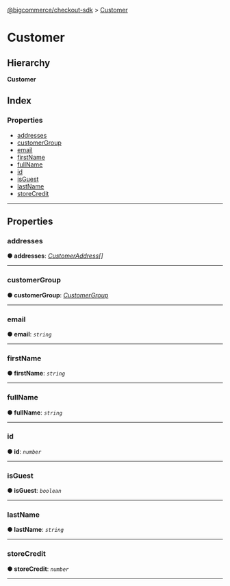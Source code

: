 [@bigcommerce/checkout-sdk](../README.md) > [Customer](../interfaces/customer.md)

# Customer

## Hierarchy

**Customer**

## Index

### Properties

* [addresses](customer.md#addresses)
* [customerGroup](customer.md#customergroup)
* [email](customer.md#email)
* [firstName](customer.md#firstname)
* [fullName](customer.md#fullname)
* [id](customer.md#id)
* [isGuest](customer.md#isguest)
* [lastName](customer.md#lastname)
* [storeCredit](customer.md#storecredit)

---

## Properties

<a id="addresses"></a>

###  addresses

**● addresses**: *[CustomerAddress](customeraddress.md)[]*

___
<a id="customergroup"></a>

###  customerGroup

**● customerGroup**: *[CustomerGroup](customergroup.md)*

___
<a id="email"></a>

###  email

**● email**: *`string`*

___
<a id="firstname"></a>

###  firstName

**● firstName**: *`string`*

___
<a id="fullname"></a>

###  fullName

**● fullName**: *`string`*

___
<a id="id"></a>

###  id

**● id**: *`number`*

___
<a id="isguest"></a>

###  isGuest

**● isGuest**: *`boolean`*

___
<a id="lastname"></a>

###  lastName

**● lastName**: *`string`*

___
<a id="storecredit"></a>

###  storeCredit

**● storeCredit**: *`number`*

___

